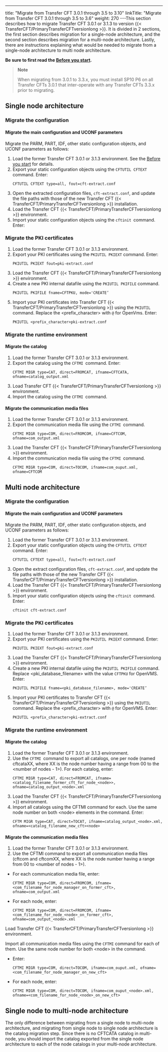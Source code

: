 ---
title: "Migrate from Transfer CFT 3.0.1 through 3.5 to 3.10"
linkTitle: "Migrate from Transfer CFT 3.0.1 through 3.5 to 3.6"
weight: 270
---This section describes how to migrate Transfer CFT 3.0.1 or 3.1.3 to version {{< TransferCFT/PrimaryTransferCFTversionlong  >}}. It is divided in 2 sections, the first section describes migration for a single-node architecture, and the second section describes migration for a multi-node architecture. Lastly, there are instructions explaining what would be needed to migrate from a single-node architecture to multi node architecture.

****Be sure to first read the [Before you start](../vms_migrate_before_you_start).****

> **Note**
>
> When migrating from 3.0.1 to 3.3.x, you must install SP10 P6 on all Transfer CFTs 3.0.1 that inter-operate with any Transfer CFTs 3.3.x prior to migrating.

## Single node architecture

### Migrate the configuration

#### Migrate the main configuration and UCONF parameters

Migrate the PARM, PART, IDF, other static configuration objects, and UCONF parameters as follows:

1. Load the former Transfer CFT 3.0.1 or 3.1.3 environment. See the [Before you start](../vms_migrate_before_you_start) for details.
1. Export your static configuration objects using the `CFTUTIL CFTEXT` command. Enter:  
    ```
    CFTUTIL CFTEXT type=all, fout=cft-extract.conf
    ```
1. Open the extracted configuration files, `cft-extract.conf`, and update the file paths with those of the new Transfer CFT {{< TransferCFT/PrimaryTransferCFTversionlong >}} installation.
1. Load the Transfer CFT {{< TransferCFT/PrimaryTransferCFTversionlong >}} environment.
1. Import your static configuration objects using the `cftinit `command. Enter:

### Migrate the PKI certificates

1. Load the former Transfer CFT 3.0.1 or 3.1.3 environment.
1. Export your PKI certificates using the `PKIUTIL PKIEXT` command. Enter:  
    ```
    PKIUTIL PKIEXT fout=pki-extract.conf
    ```
1. Load the Transfer CFT {{< TransferCFT/PrimaryTransferCFTversionlong >}} environment.
1. Create a new PKI internal datafile using the `PKIUTIL PKIFILE` command.  
    ```
    PKIUTIL PKIFILE fname=CFTPKU, mode='CREATE’
    ```
1. Import your PKI certificates into Transfer CFT {{< TransferCFT/PrimaryTransferCFTversionlong >}} using the `PKIUTIL` command. Replace the &lt;prefix_character> with `@` for OpenVms. Enter:  
    ```
    PKIUTIL <prefix_character>pki-extract.conf
    ```

### Migrate the runtime environment

#### Migrate the catalog

1. Load the former Transfer CFT 3.0.1 or 3.1.3 environment.
1. Export the catalog using the `CFTMI `command. Enter:  
    ```
    CFTMI MIGR type=CAT, direct=FROMCAT, ifname=CFTCATA, ofname=catalog_output.xml
    ```
1. Load Transfer CFT {{< TransferCFT/PrimaryTransferCFTversionlong >}} environment.
1. Import the catalog using the `CFTMI `command.

#### Migrate the communication media files

1. Load the former Transfer CFT 3.0.1 or 3.1.3 environment.
1. Export the communication media file using the `CFTMI `command.  
    ```
    CFTMI MIGR type=COM, direct=FROMCOM, ifname=CFTCOM, ofname=com_output.xml
    ```
1. Load the Transfer CFT {{< TransferCFT/PrimaryTransferCFTversionlong >}} environment.
1. Import the communication media file using the `CFTMI `command.  
    ```
    CFTMI MIGR type=COM, direct=TOCOM, ifname=com_ouput.xml, ofname=CFTCOM
    ```

## Multi node architecture

### Migrate the configuration

#### Migrate the main configuration and UCONF parameters

Migrate the PARM, PART, IDF, other static configuration objects, and UCONF parameters as follows:

1. Load the former Transfer CFT 3.0.1 or 3.1.3 environment.
1. Export your static configuration objects using the `CFTUTIL CFTEXT` command. Enter:  
    ```
    CFTUTIL CFTEXT type=all, fout=cft-extract.conf
    ```
1. Open the extract configuration files, `cft-extract.conf`, and update the file paths with those of the new Transfer CFT {{< TransferCFT/PrimaryTransferCFTversionlong >}} installation.
1. Load the Transfer CFT {{< TransferCFT/PrimaryTransferCFTversionlong >}} environment.
1. Import your static configuration objects using the `cftinit `command. Enter:  
    ```
    cftinit cft-extract.conf
    ```

### Migrate the PKI certificates

1. Load the former Transfer CFT 3.0.1 or 3.1.3 environment.
1. Export your PKI certificates using the `PKIUTIL PKIEXT` command. Enter:  
    ```
    PKIUTIL PKIEXT fout=pki-extract.conf
    ```
1. Load the Transfer CFT {{< TransferCFT/PrimaryTransferCFTversionlong >}} environment.
1. Create a new PKI internal datafile using the `PKIUTIL PKIFILE` command. Replace &lt;pki_database_filename> with the value `CFTPKU` for OpenVMS. Enter:  
    ```
    PKIUTIL PKIFILE fname=<pki_database_filename>, mode='CREATE’
    ```
1. Import your PKI certificates to Transfer CFT {{< TransferCFT/PrimaryTransferCFTversionlong >}} using the `PKIUTIL `command. Replace the &lt;prefix_character> with `@` for OpenVMS. Enter:  
    ```
    PKIUTIL <prefix_character>pki-extract.conf
    ```

### Migrate the runtime environment

#### Migrate the catalog

1. Load the former Transfer CFT 3.0.1 or 3.1.3 environment.
1. Use the `CFTMI `command to export all catalogs, one per node (named cftcataXX, where XX is the node number having a range from 00 to the &lt;number of nodes - 1>). For each catalog, enter:  
    ```
    CFTMI MIGR type=CAT, direct=FROMCAT, ifname=<catalog_filename_former_cft_for_node_<node>>, ofname=catalog_output_<node>.xml
    ```
1. Load the Transfer CFT {{< TransferCFT/PrimaryTransferCFTversionlong >}} environment.
1. Import all catalogs using the CFTMI command for each. Use the same node number on both &lt;node> elements in the command. Enter:  
    ```
    CFTM MIGR type=CAT, direct=TOCAT, ifname=catalog_output_<node>.xml, ofname=<catalog_filename_new_cft><node>
    ```

#### Migrate the communication media files

1. Load the former Transfer CFT 3.0.1 or 3.1.3 environment.
1. Use the CFTMI command to export all communication media files (cftcom and cftcomXX, where XX is the node number having a range from 00 to &lt;number of nodes - 1>).

- For each communication media file, enter:  
    ```
    CFTMI MIGR type=COM, direct=FROMCOM, ifname=<com_filename_for_node_manager_on_former_cft>, ofname=com_output.xml
    ```
- For each node, enter:  
    ```
    CFTMI MIGR type=COM, direct=FROMCOM, ifname=<com_filename_for_node_<node>_on_former_cft>, ofname=com_output_<node>.xml
    ```

Load Transfer CFT {{< TransferCFT/PrimaryTransferCFTversionlong  >}} environment.

Import all communication media files using the `CFTMI` command for each of them. Use the same node number for both &lt;node> in the command.

- Enter:  
    ```
    CFTMI MIGR type=COM, direct=TOCOM, ifname=com_ouput.xml, ofname=<com_filename_for_node_manager_on_new_cft>
    ```
- For each node, enter:  
    ```
    CFTMI MIGR type=COM, direct=TOCOM, ifname=com_ouput_<node>.xml, ofname=<com_filename_for_node_<node>_on_new_cft>
    ```

## Single node to multi-node architecture

The only difference between migrating from a single node to multi-node architecture, and migrating from single node to single node architecture is the catalog migration step. Since there is no CFTCATA catalog in multi-node, you should import the catalog exported from the single node architecture to each of the node catalogs in your multi-node architecture.
